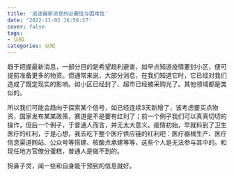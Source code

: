 ```yaml
---
title: '追逐最新消息的必要性与困难性'
date: '2022-11-03 16:56:27'
cover: false
tags:
- 认知
categories: 认知
---
```




趋于把握最新消息，一部分目的是希望趋利避害，如早点知道疫情要封小区，便可提前准备更多的物资。但通常来说，大部分消息，在我们知道它时，它已经对我们造成了既定现实的影响。如小区已经封了、超市已经被采购光了。其他领域都是类似的。

所以我们可能会趋向于探索某个信号，如已经连续3天新增了，该考虑要买点物资，国家发布某某政策，赛道是不是要有红利了；前一个例子我们可以真真切切的操作，但后一个例子，于普通人而言，并无太大意义。疫情初始，早就料到了卫生医疗的红利，于是心想，我去吃下整个医疗供应链的红利吧：医疗器械生产、医疗信息渠道网站、公众号等搭建、核酸点承建等等，这些个人是无法参与其中的。和现任地方官僚分蛋糕，普通人是做不到的。

狗鼻子灵，闻一些和自身能干预到的信息就好。
